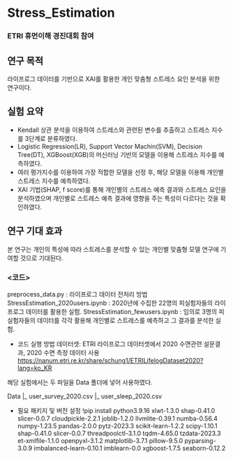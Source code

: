 # Stress_Estimation
### ETRI 휴먼이해 경진대회 참여

## 연구 목적
라이프로그 데이터를 기반으로 XAI를 활용한 개인 맞춤형 스트레스 요인 분석을 위한 연구이다.

## 실험 요약
- Kendall 상관 분석을 이용하여 스트레스와 관련된 변수를 추출하고 스트레스 지수를 3단계로 분류하였다.
- Logistic Regression(LR), Support Vector Machin(SVM), Decision Tree(DT), XGBoost(XGB)의 머신러닝 기반의 모델을 이용해 스트레스 지수를 예측하였다. 
- 여러 평가지수를 이용하여 가장 적합한 모델을 선정 후, 해당 모델을 이용해 개인별 스트레스 지수를 예측하였다. 
- XAI 기법(SHAP, f score)를 통해 개인별의 스트레스 예측 결과와 스트레스 요인을 분석하였으며 개인별로 스트레스 예측 결과에 영향을 주는 특성이 다르다는 것을 확인하였다.

## 연구 기대 효과
본 연구는 개인의 특성에 따라 스트레스를 분석할 수 있는 개인별 맞춤형 모델 연구에 기여할 것으로 기대된다.


### <코드>
preprocess_data.py : 라이프로그 데이터 전처리 방법
StressEstimation_2020users.ipynb : 2020년에 수집한 22명의 피실험자들의 라이프로그 데이터를 활용한 실험.
StressEstimation_fewusers.ipynb : 임의로 3명의 피실험자들의 데이터를 각각 활용해 개인별로 스트레스를 예측하고 그 결과를 분석한 실험. 

- 코드 실행 방법
데이터셋: ETRI 라이프로그 데이터셋에서 2020 수면관련 설문결과, 2020 수면 측정 데이터 사용
https://nanum.etri.re.kr/share/schung1/ETRILifelogDataset2020?lang=ko_KR

해당 실험에서는 두 파일을 Data 폴더에 넣어 사용하였다. 

Data
|_ user_survey_2020.csv
|_ user_sleep_2020.csv


- 필요 패키지 및 버전 설정
!pip install python3.9.16 xlwt-1.3.0 shap-0.41.0 slicer-0.0.7 cloudpickle-2.2.1 joblib-1.2.0 llvmlite-0.39.1 numba-0.56.4 numpy-1.23.5 pandas-2.0.0 pytz-2023.3 scikit-learn-1.2.2 scipy-1.10.1 shap-0.41.0 slicer-0.0.7 threadpoolctl-3.1.0 tqdm-4.65.0 tzdata-2023.3 et-xmlfile-1.1.0 openpyxl-3.1.2 matplotlib-3.7.1 pillow-9.5.0 pyparsing-3.0.9 imbalanced-learn-0.10.1 imblearn-0.0 xgboost-1.7.5 seaborn-0.12.2


